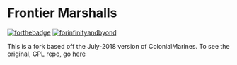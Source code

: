  # Frontier Marshalls

[![forthebadge](https://forthebadge.com/images/badges/0-percent-optimized.svg)](https://forthebadge.com) [![forinfinityandbyond](https://user-images.githubusercontent.com/5211576/29499758-4efff304-85e6-11e7-8267-62919c3688a9.gif)](https://www.reddit.com/r/SS13/comments/5oplxp/what_is_the_main_problem_with_byond_as_an_engine/dclbu1a)

 This is a fork based off the July-2018 version of ColonialMarines. To see the original, GPL repo, go [here](https://github.com/MrStonedOne/cmhistory)
